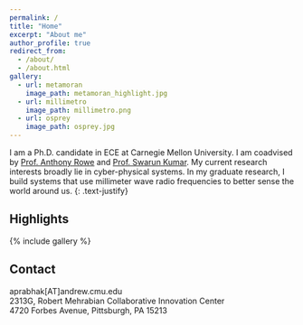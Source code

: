 ```yaml
---
permalink: /
title: "Home"
excerpt: "About me"
author_profile: true
redirect_from: 
  - /about/
  - /about.html
gallery:
  - url: metamoran
    image_path: metamoran_highlight.jpg
  - url: millimetro
    image_path: millimetro.png
  - url: osprey
    image_path: osprey.jpg
---
```


I am a Ph.D. candidate in ECE at Carnegie Mellon University. I am coadvised by [Prof. Anthony Rowe](https://users.ece.cmu.edu/~agr) and [Prof. Swarun Kumar](http://www.andrew.cmu.edu/user/swarunk/index.html). My current research interests broadly lie in cyber-physical systems. In my graduate research, I build systems that use millimeter wave radio frequencies to better sense the world around us.
{: .text-justify}
<!-- 
Prior to CMU, I spent 4 wonderful years doing my undergrad at [National Institute of Technology Karnataka](https://www.nitk.ac.in/), India.
{: .text-justify} -->

<!-- I am looking for internships during the summer of 2022. Have a look at my [résumé](/files/Resume.pdf) and please reach out to me if you are interested.
{: .text-justify} -->
## Highlights
{% include gallery %}

## Contact
aprabhak[AT]andrew.cmu.edu<br>
2313G, Robert Mehrabian Collaborative Innovation Center<br>
4720 Forbes Avenue, Pittsburgh, PA 15213<br>
